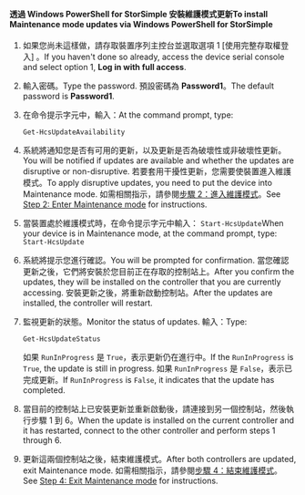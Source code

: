 <!--author=SharS last changed: 9/17/15-->

#### <a name="to-install-maintenance-mode-updates-via-windows-powershell-for-storsimple"></a><span data-ttu-id="2aa24-101">透過 Windows PowerShell for StorSimple 安裝維護模式更新</span><span class="sxs-lookup"><span data-stu-id="2aa24-101">To install Maintenance mode updates via Windows PowerShell for StorSimple</span></span>
1. <span data-ttu-id="2aa24-102">如果您尚未這樣做，請存取裝置序列主控台並選取選項 1 [使用完整存取權登入] 。</span><span class="sxs-lookup"><span data-stu-id="2aa24-102">If you haven't done so already, access the device serial console and select option 1, **Log in with full access**.</span></span> 
2. <span data-ttu-id="2aa24-103">輸入密碼。</span><span class="sxs-lookup"><span data-stu-id="2aa24-103">Type the password.</span></span> <span data-ttu-id="2aa24-104">預設密碼為 **Password1**。</span><span class="sxs-lookup"><span data-stu-id="2aa24-104">The default password is **Password1**.</span></span>
3. <span data-ttu-id="2aa24-105">在命令提示字元中，輸入：</span><span class="sxs-lookup"><span data-stu-id="2aa24-105">At the command prompt, type:</span></span>
   
     `Get-HcsUpdateAvailability` 
4. <span data-ttu-id="2aa24-106">系統將通知您是否有可用的更新，以及更新是否為破壞性或非破壞性更新。</span><span class="sxs-lookup"><span data-stu-id="2aa24-106">You will be notified if updates are available and whether the updates are disruptive or non-disruptive.</span></span> <span data-ttu-id="2aa24-107">若要套用干擾性更新，您需要使裝置進入維護模式。</span><span class="sxs-lookup"><span data-stu-id="2aa24-107">To apply disruptive updates, you need to put the device into Maintenance mode.</span></span> <span data-ttu-id="2aa24-108">如需相關指示，請參閱[步驟 2：進入維護模式](../articles/storsimple/storsimple-update-device.md#step2)。</span><span class="sxs-lookup"><span data-stu-id="2aa24-108">See [Step 2: Enter Maintenance mode](../articles/storsimple/storsimple-update-device.md#step2) for instructions.</span></span>
5. <span data-ttu-id="2aa24-109">當裝置處於維護模式時，在命令提示字元中輸入： `Start-HcsUpdate`</span><span class="sxs-lookup"><span data-stu-id="2aa24-109">When your device is in Maintenance mode, at the command prompt, type: `Start-HcsUpdate`</span></span>
6. <span data-ttu-id="2aa24-110">系統將提示您進行確認。</span><span class="sxs-lookup"><span data-stu-id="2aa24-110">You will be prompted for confirmation.</span></span> <span data-ttu-id="2aa24-111">當您確認更新之後，它們將安裝於您目前正在存取的控制站上。</span><span class="sxs-lookup"><span data-stu-id="2aa24-111">After you confirm the updates, they will be installed on the controller that you are currently accessing.</span></span> <span data-ttu-id="2aa24-112">安裝更新之後，將重新啟動控制站。</span><span class="sxs-lookup"><span data-stu-id="2aa24-112">After the updates are installed, the controller will restart.</span></span> 
7. <span data-ttu-id="2aa24-113">監視更新的狀態。</span><span class="sxs-lookup"><span data-stu-id="2aa24-113">Monitor the status of updates.</span></span> <span data-ttu-id="2aa24-114">輸入：</span><span class="sxs-lookup"><span data-stu-id="2aa24-114">Type:</span></span>
   
    `Get-HcsUpdateStatus`
   
    <span data-ttu-id="2aa24-115">如果 `RunInProgress` 是 `True`，表示更新仍在進行中。</span><span class="sxs-lookup"><span data-stu-id="2aa24-115">If the `RunInProgress` is `True`, the update is still in progress.</span></span> <span data-ttu-id="2aa24-116">如果 `RunInProgress` 是 `False`，表示已完成更新。</span><span class="sxs-lookup"><span data-stu-id="2aa24-116">If `RunInProgress` is `False`, it indicates that the update has completed.</span></span>  
8. <span data-ttu-id="2aa24-117">當目前的控制站上已安裝更新並重新啟動後，請連接到另一個控制站，然後執行步驟 1 到 6。</span><span class="sxs-lookup"><span data-stu-id="2aa24-117">When the update is installed on the current controller and it has restarted, connect to the other controller and perform steps 1 through 6.</span></span>
9. <span data-ttu-id="2aa24-118">更新這兩個控制站之後，結束維護模式。</span><span class="sxs-lookup"><span data-stu-id="2aa24-118">After both controllers are updated, exit Maintenance mode.</span></span> <span data-ttu-id="2aa24-119">如需相關指示，請參閱[步驟 4：結束維護模式](../articles/storsimple/storsimple-update-device.md#step4)。</span><span class="sxs-lookup"><span data-stu-id="2aa24-119">See [Step 4: Exit Maintenance mode](../articles/storsimple/storsimple-update-device.md#step4) for instructions.</span></span>

